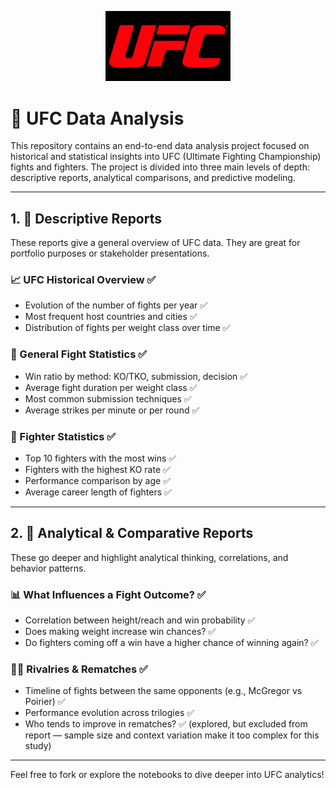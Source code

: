 <p align="center">
  <img src="images/ufc-logo.jpg" alt="UFC Logo" width="200"/>
</p>


# 🥋 UFC Data Analysis

This repository contains an end-to-end data analysis project focused on historical and statistical insights into UFC (Ultimate Fighting Championship) fights and fighters. The project is divided into three main levels of depth: descriptive reports, analytical comparisons, and predictive modeling.

---

## 1. 🎯 Descriptive Reports

These reports give a general overview of UFC data. They are great for portfolio purposes or stakeholder presentations.

### 📈 UFC Historical Overview ✅
- Evolution of the number of fights per year ✅
- Most frequent host countries and cities ✅
- Distribution of fights per weight class over time ✅

### 🥊 General Fight Statistics ✅
- Win ratio by method: KO/TKO, submission, decision ✅
- Average fight duration per weight class ✅
- Most common submission techniques ✅
- Average strikes per minute or per round ✅

### 🧍 Fighter Statistics ✅
- Top 10 fighters with the most wins ✅
- Fighters with the highest KO rate ✅
- Performance comparison by age ✅
- Average career length of fighters ✅

---

## 2. 🧠 Analytical & Comparative Reports

These go deeper and highlight analytical thinking, correlations, and behavior patterns.

### 📊 What Influences a Fight Outcome? ✅
- Correlation between height/reach and win probability ✅
- Does making weight increase win chances? ✅
- Do fighters coming off a win have a higher chance of winning again? ✅

### 🤼‍♂️ Rivalries & Rematches ✅
- Timeline of fights between the same opponents (e.g., McGregor vs Poirier) ✅
- Performance evolution across trilogies ✅
- Who tends to improve in rematches? ✅ (explored, but excluded from report — sample size and context variation make it too complex for this study)

---

Feel free to fork or explore the notebooks to dive deeper into UFC analytics!